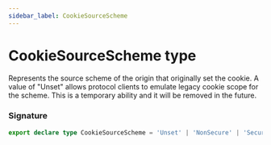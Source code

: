 ```yaml
---
sidebar_label: CookieSourceScheme
---
```


# CookieSourceScheme type

Represents the source scheme of the origin that originally set the cookie. A value of "Unset" allows protocol clients to emulate legacy cookie scope for the scheme. This is a temporary ability and it will be removed in the future.

### Signature

```typescript
export declare type CookieSourceScheme = 'Unset' | 'NonSecure' | 'Secure';
```

